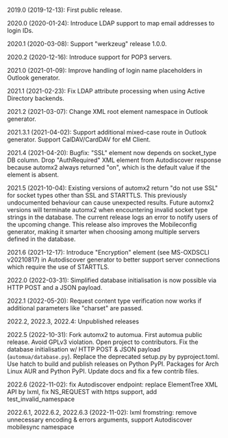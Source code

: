 2019.0 (2019-12-13): First public release.

2020.0 (2020-01-24): Introduce LDAP support to map email addresses to login IDs.

2020.1 (2020-03-08): Support "werkzeug" release 1.0.0.

2020.2 (2020-12-16): Introduce support for POP3 servers.

2021.0 (2021-01-09): Improve handling of login name placeholders in Outlook generator.

2021.1 (2021-02-23): Fix LDAP attribute processing when using Active Directory backends.

2021.2 (2021-03-07): Change XML root element namespace in Outlook generator.

2021.3.1 (2021-04-02): Support additional mixed-case route in Outlook generator. Support CalDAV/CardDAV for eM Client.

2021.4 (2021-04-20): Bugfix: "SSL" element now depends on socket_type DB column. Drop "AuthRequired" XML element from Autodiscover response because automx2 always returned "on", which is the default value if the element is absent.

2021.5 (2021-10-04): Existing versions of automx2 return "do not use SSL" for socket types other than SSL and STARTTLS. This previously undocumented behaviour can cause unexpected results. Future automx2 versions will terminate automx2 when encountering invalid socket type strings in the database. The current release logs an error to notify users of the upcoming change. This release also improves the Mobileconfig generator, making it smarter when choosing among multiple servers defined in the database.

2021.6 (2021-12-17): Introduce "Encryption" element (see MS-OXDSCLI v20210817) in Autodiscover generator to better support server connections which require the use of STARTTLS.

2022.0 (2022-03-31): Simplified database initialisation is now possible via HTTP POST and a JSON payload.

2022.1 (2022-05-20): Request content type verification now works if additional parameters like "charset" are passed.

2022.2, 2022.3, 2022.4: Unpublished releases

2022.5 (2022-10-31): Fork automx2 to automua. First automua public release. Avoid GPLv3 violation. Open project to contributors. Fix the database initialisation w/ HTTP POST & JSON payload (`automua/database.py`). Replace the deprecated setup.py by pyproject.toml. Use hatch to build and publish releases on Python PyPI. Packages for Arch Linux AUR and Python PyPI. Update docs and fix a few contrib files.  

2022.6 (2022-11-02): fix Autodiscover endpoint: replace ElementTree XML API by lxml, fix NS_REQUEST with https support, add test_invalid_namespace

2022.6.1, 2022.6.2, 2022.6.3 (2022-11-02): lxml fromstring: remove unnecessary encoding & errors arguments, support Autodiscover mobilesync namespace